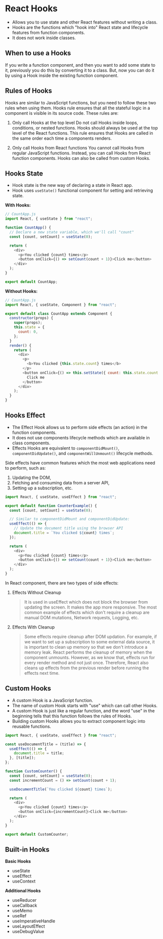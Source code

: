 # React Hooks

- Allows you to use state and other React features without writing a class.
- Hooks are the functions which "hook into" React state and lifecycle features from function components.
- It does not work inside classes.

## When to use a Hooks

If you write a function component, and then you want to add some state to it, previously you do this by converting it to a class. But, now you can do it by using a Hook inside the existing function component.

## Rules of Hooks

Hooks are similar to JavaScript functions, but you need to follow these two rules when using them. Hooks rule ensures that all the stateful logic in a component is visible in its source code. These rules are:

1. Only call Hooks at the top level
   Do not call Hooks inside loops, conditions, or nested functions. Hooks should always be used at the top level of the React functions. This rule ensures that Hooks are called in the same order each time a components renders.

2. Only call Hooks from React functions
   You cannot call Hooks from regular JavaScript functions. Instead, you can call Hooks from React function components. Hooks can also be called from custom Hooks.

## Hooks State

- Hook state is the new way of declaring a state in React app.
- Hook uses `useState()` functional component for setting and retrieving state.

**With Hooks:**

```javascript
// CountApp.js
import React, { useState } from "react";

function CountApp() {
  // Declare a new state variable, which we'll call "count"
  const [count, setCount] = useState(0);

  return (
    <div>
      <p>You clicked {count} times</p>
      <button onClick={() => setCount(count + 1)}>Click me</button>
    </div>
  );
}

export default CountApp;
```

**Without Hooks:**

```javascript
// CountApp.js
import React, { useState, Component } from "react";

export default class CountApp extends Component {
  constructor(props) {
    super(props);
    this.state = {
      count: 0,
    };
  }
  render() {
    return (
      <div>
        <p>
          <b>You clicked {this.state.count} times</b>
        </p>
        <button onClick={() => this.setState({ count: this.state.count + 1 })}>
          Click me
        </button>
      </div>
    );
  }
}
```

## Hooks Effect

- The Effect Hook allows us to perform side effects (an action) in the function components.
- It does not use components lifecycle methods which are available in class components.
- Effects Hooks are equivalent to `componentDidMount()`, `componentDidUpdate()`, and `componentWillUnmount()` lifecycle methods.

Side effects have common features which the most web applications need to perform, such as:

1. Updating the DOM,
2. Fetching and consuming data from a server API,
3. Setting up a subscription, etc.

```javascript
import React, { useState, useEffect } from "react";

export default function CounterExample() {
  const [count, setCount] = useState(0);

  // Similar to componentDidMount and componentDidUpdate:
  useEffect(() => {
    // Update the document title using the browser API
    document.title = `You clicked ${count} times`;
  });

  return (
    <div>
      <p>You clicked {count} times</p>
      <button onClick={() => setCount(count + 1)}>Click me</button>
    </div>
  );
}
```

In React component, there are two types of side effects:

1. Effects Without Cleanup
   > It is used in useEffect which does not block the browser from updating the screen. It makes the app more responsive. The most common example of effects which don't require a cleanup are manual DOM mutations, Network requests, Logging, etc.
2. Effects With Cleanup
   > Some effects require cleanup after DOM updation. For example, if we want to set up a subscription to some external data source, it is important to clean up memory so that we don't introduce a memory leak. React performs the cleanup of memory when the component unmounts. However, as we know that, effects run for every render method and not just once. Therefore, React also cleans up effects from the previous render before running the effects next time.

## Custom Hooks

- A custom Hook is a JavaScript function.
- The name of custom Hook starts with "use" which can call other Hooks.
- A custom Hook is just like a regular function, and the word "use" in the beginning tells that this function follows the rules of Hooks.
- Building custom Hooks allows you to extract component logic into reusable functions.

```javascript
import React, { useState, useEffect } from "react";

const useDocumentTitle = (title) => {
  useEffect(() => {
    document.title = title;
  }, [title]);
};

function CustomCounter() {
  const [count, setCount] = useState(0);
  const incrementCount = () => setCount(count + 1);

  useDocumentTitle(`You clicked ${count} times`);

  return (
    <div>
      <p>You clicked {count} times</p>
      <button onClick={incrementCount}>Click me</button>
    </div>
  );
}

export default CustomCounter;
```

## Built-in Hooks

**Basic Hooks**

- useState
- useEffect
- useContext

**Additional Hooks**

- useReducer
- useCallback
- useMemo
- useRef
- useImperativeHandle
- useLayoutEffect
- useDebugValue
